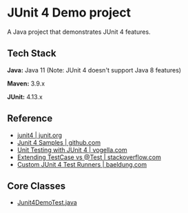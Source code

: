
# JUnit 4 Demo project

A Java project that demonstrates JUnit 4 features.

## Tech Stack

**Java:** Java 11 (Note: JUnit 4 doesn't support Java 8 features)

**Maven:** 3.9.x

**JUnit:** 4.13.x

## Reference
* [junit4 | junit.org](https://junit.org/junit4/index.html)
* [Junit 4 Samples |  github.com](https://github.com/junit-team/junit4/tree/main/src/test/java/junit/samples)
* [Unit Testing with JUnit 4 | vogella.com](https://www.vogella.com/tutorials/JUnit4/article.html)
* [Extending TestCase vs @Test | stackoverflow.com](https://stackoverflow.com/questions/2635839/junit-confusion-use-extends-testcase-or-test/2635946#2635946)
* [Custom JUnit 4 Test Runners | baeldung.com](https://www.baeldung.com/junit-4-custom-runners)

## Core Classes
* [Junit4DemoTest.java](https://github.com/navrwork/unit-testing/blob/main/Junit4Demo/src/test/java/com/navr/junit4/demo/Junit4DemoTest.java)
